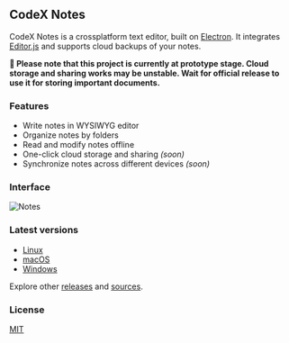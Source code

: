 ## CodeX Notes

CodeX Notes is a crossplatform text editor, built on [Electron](https://github.com/atom/electron). It integrates [Editor.js](https://github.com/codex-team/editor.js) and supports cloud backups of your notes.

**💌 Please note that this project is currently at prototype stage. Cloud storage and sharing works may be unstable. Wait for official release to use it for storing important documents.** 

### Features

* Write notes in WYSIWYG editor
* Organize notes by folders
* Read and modify notes offline
* One-click cloud storage and sharing *(soon)*
* Synchronize notes across different devices *(soon)*

### Interface

![Notes](https://capella.pics/23c6960f-3c5b-44a2-a10a-e52a658a522c)

### Latest versions

* [Linux](https://github.com/codex-team/codex.notes/releases/download/v2.2.3/codex.notes-2.2.3-x86_64.AppImage)
* [macOS](https://github.com/codex-team/codex.notes/releases/download/v2.2.3/codex.notes-2.2.3.dmg)
* [Windows](https://github.com/codex-team/codex.notes/releases/download/v2.2.3/codex.notes-setup-2.2.3.exe)

Explore other [releases](https://github.com/codex-team/codex.notes/releases) and [sources](https://github.com/codex-team/codex.notes/archive/v2.0.zip).

### License

[MIT](https://github.com/codex-team/codex.notes/blob/master/LICENSE)
